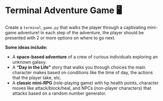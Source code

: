 # Terminal Adventure Game 🖥️
Create a ``terminal_game.py`` that walks the player through a captivating mini-game adventure! In each step of the adventure, the player should be presented with 2 or more options on where to go next.

**Some ideas include:**

- A **space-based adventure** of a crew of curious individuals exploring an unknown galaxy.
- A **“Day in the Life”** story that walks you through choices the main character makes based on conditions like the time of day, the actions that the player take, etc.
- A **classic mini-RPG** (role-playing game) with hp health points, character moves like attack/block/heal, and NPCs (non-player characters) that attacks based on a random number generator.